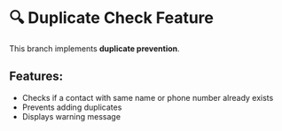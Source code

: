# 🔍 Duplicate Check Feature

This branch implements **duplicate prevention**.

## Features:
- Checks if a contact with same name or phone number already exists
- Prevents adding duplicates
- Displays warning message

